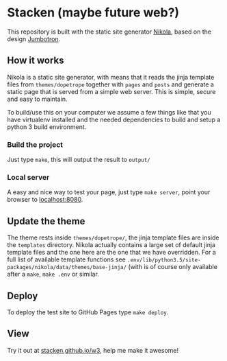 # Stacken (maybe future web?)

This repository is built with the static site generator [Nikola](https://getnikola.com/),
based on the design [Jumbotron](http://getbootstrap.com/examples/jumbotron/).

## How it works

Nikola is a static site generator, with means that it reads the jinja template files from `themes/dopetrope` together with `pages` and `posts` and generate a static page that is served from a simple web server. This is simple, secure and easy to maintain.

To build/use this on your computer we assume a few things like that you have virtualenv installed and the needed dependencies to build and setup a python 3 build environment.

### Build the project

Just type `make`, this will output the result to `output/`

### Local server

A easy and nice way to test your page, just type `make server`, point your browser to [localhost:8080](http://localhost:8000).

## Update the theme

The theme rests inside `themes/dopetrope/`, the jinja template files are inside the `templates` directory. Nikola actually contains a large set of default jinja template files and the one here are the one that we have overridden. For a full list of available template functions see `.env/lib/python3.5/site-packages/nikola/data/themes/base-jinja/` (with is of course only available after a `make`, `make .env` or similar.

## Deploy

To deploy the test site to GitHub Pages type `make deploy`.

## View

Try it out at [stacken.github.io/w3](https://stacken.github.io/w3/), help me make it awesome!
